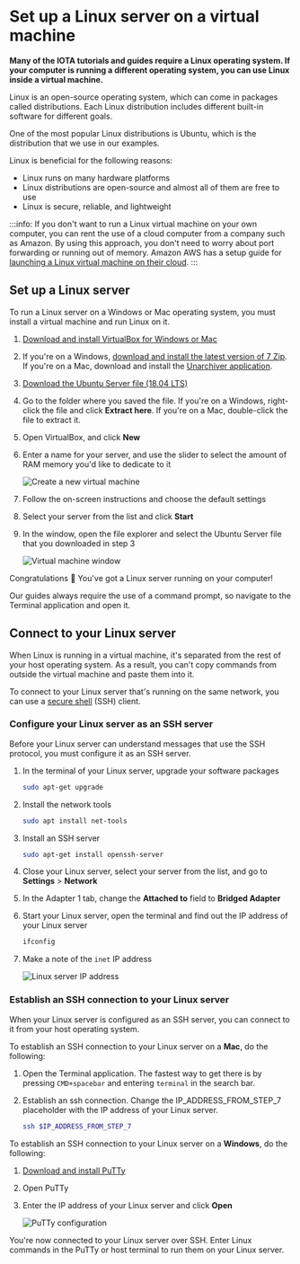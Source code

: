 # Set up a Linux server on a virtual machine

**Many of the IOTA tutorials and guides require a Linux operating system. If your computer is running a different operating system, you can use Linux inside a virtual machine.**

Linux is an open-source operating system, which can come in packages called distributions. Each Linux distribution includes different built-in software for different goals.

One of the most popular Linux distributions is Ubuntu, which is the distribution that we use in our examples.

Linux is beneficial for the following reasons:
* Linux runs on many hardware platforms
* Linux distributions are open-source and almost all of them are free to use
* Linux is secure, reliable, and lightweight

:::info:
If you don't want to run a Linux virtual machine on your own computer, you can rent the use of a cloud computer from a company such as Amazon. By using this approach, you don't need to worry about port forwarding or running out of memory. Amazon AWS has a setup guide for [launching a Linux virtual machine on their cloud](https://aws.amazon.com/getting-started/tutorials/launch-a-virtual-machine/).
:::

## Set up a Linux server

To run a Linux server on a Windows or Mac operating system, you must install a virtual machine and run Linux on it.

1. [Download and install VirtualBox for Windows or Mac](https://www.virtualbox.org/wiki/Downloads)

2. If you're on a Windows, [download and install the latest version of 7 Zip](https://www.7-zip.org/). If you're on a Mac, download and install the [Unarchiver application](https://itunes.apple.com/us/app/the-unarchiver/id425424353).

3. [Download the Ubuntu Server file (18.04 LTS)](https://www.ubuntu.com/download/server)

4. Go to the folder where you saved the file. If you're on a Windows, right-click the file and click **Extract here**. If you're on a Mac, double-click the file to extract it.

5. Open VirtualBox, and click **New**

6. Enter a name for your server, and use the slider to select the amount of RAM memory you'd like to dedicate to it

    ![Create a new virtual machine](../images/virtual-machine-setup.png) 

7. Follow the on-screen instructions and choose the default settings

8. Select your server from the list and click **Start**

9. In the window, open the file explorer and select the Ubuntu Server file that you downloaded in step 3

    ![Virtual machine window](../images/select-virtual-image.png)

Congratulations :tada: You've got a Linux server running on your computer!

Our guides always require the use of a command prompt, so navigate to the Terminal application and open it.

## Connect to your Linux server

When Linux is running in a virtual machine, it's separated from the rest of your host operating system. As a result, you can't copy commands from outside the virtual machine and paste them into it.

To connect to your Linux server that's running on the same network, you can use a [secure shell](https://www.ssh.com/ssh/) (SSH) client.

### Configure your Linux server as an SSH server

Before your Linux server can understand messages that use the SSH protocol, you must configure it as an SSH server.

1. In the terminal of your Linux server, upgrade your software packages

    ```bash
    sudo apt-get upgrade
    ```

2. Install the network tools

    ```bash
    sudo apt install net-tools
    ```

3. Install an SSH server

    ```bash
    sudo apt-get install openssh-server
    ```

4. Close your Linux server, select your server from the list, and go to **Settings** > **Network**

5. In the Adapter 1 tab, change the **Attached to** field to **Bridged Adapter**

6. Start your Linux server, open the terminal and find out the IP address of your Linux server

    ```bash
    ifconfig
    ```

7. Make a note of the `inet` IP address

    ![Linux server IP address](../images/linux-server-ip-address.png)

### Establish an SSH connection to your Linux server

When your Linux server is configured as an SSH server, you can connect to it from your host operating system.

To establish an SSH connection to your Linux server on a **Mac**, do the following:

1. Open the Terminal application. The fastest way to get there is by pressing `CMD+spacebar` and entering `terminal` in the search bar.

2. Establish an ssh connection. Change the IP_ADDRESS_FROM_STEP_7 placeholder with the IP address of your Linux server.

    ```bash
    ssh $IP_ADDRESS_FROM_STEP_7
    ```

To establish an SSH connection to your Linux server on a **Windows**, do the following:

1. [Download and install PuTTy](https://www.ssh.com/ssh/putty/download#sec-Download-PuTTY-installation-package-for-Windows)

2. Open PuTTy

3. Enter the IP address of your Linux server and click **Open**

    ![PuTTy configuration](../images/connect-putty-to-linux-server.PNG)

You're now connected to your Linux server over SSH. Enter Linux commands in the PuTTy or host terminal to run them on your Linux server.

